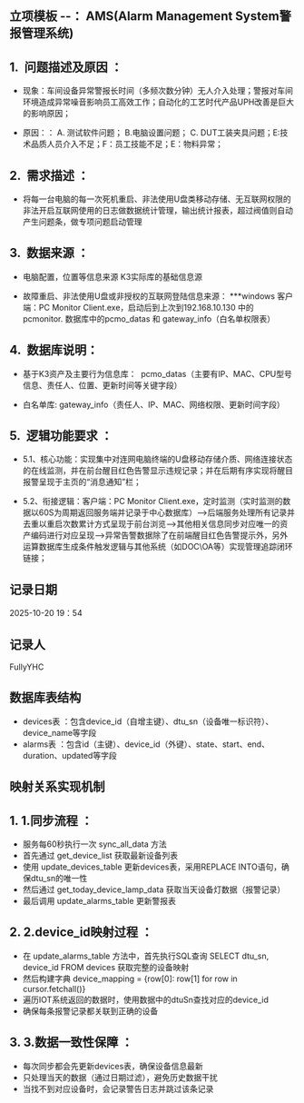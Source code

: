 ## 立项模板 --： AMS(Alarm Management System警报管理系统)

## 1.  问题描述及原因 ：

- 现象：车间设备异常警报长时间（多频次数分钟）无人介入处理；警报对车间环境造成异常噪音影响员工高效工作；自动化的工艺时代产品UPH改善是巨大的影响原因；

- 原因：： A. 测试软件问题； B.电脑设置问题； C. DUT工装夹具问题；E:技术品质人员介入不足；F：员工技能不足；E：物料异常；
## 2.  需求描述 ：

 - 将每一台电脑的每一次死机重启、非法使用U盘类移动存储、无互联网权限的非法开启互联网使用的日志做数据统计管理，输出统计报表，超过阀值则自动产生问题条，做专项问题启动管理

## 3.  数据来源 ：

- 电脑配置，位置等信息来源 K3实际库的基础信息源

- 故障重启、非法使用U盘或非授权的互联网登陆信息来源： ***windows 客户端：PC Monitor Client.exe，启动后到上次到192.168.10.130 中的 pcmonitor. 数据库中的pcmo_datas 和 gateway_info（白名单权限表）

## 4.  数据库说明：

- 基于K3资产及主要行为信息库：  pcmo_datas（主要有IP、MAC、CPU型号信息、责任人、位置、更新时间等关键字段）

- 白名单库:  gateway_info（责任人、IP、MAC、网络权限、更新时间字段）

## 5.  逻辑功能要求 ：
- 5.1、核心功能：实现集中对连网电脑终端的U盘移动存储介质、网络连接状态的在线监测，并在前台醒目红色告警显示违规记录；并在后期有序实现将醒目报警呈现于主页的“消息通知”栏；

- 5.2、衔接逻辑：客户端：PC Monitor Client.exe，定时监测（实时监测的数据以60S为周期返回服务端并记录于中心数据库）-->后端服务处理所有记录并去重以重启次数累计方式呈现于前台浏览-->其他相关信息同步对应唯一的资产编码进行对应呈现-->异常告警数据除了在前端醒目红色告警提示外，另外运算数据库生成条件触发逻辑与其他系统（如DOC\OA等）实现管理追踪闭环链接；
##  
## 记录日期
   2025-10-20 19：54

   ## 记录人
  FullyYHC

## 数据库表结构
- devices表 ：包含device_id（自增主键）、dtu_sn（设备唯一标识符）、device_name等字段
- alarms表 ：包含id（主键）、device_id（外键）、state、start、end、duration、updated等字段
## 映射关系实现机制
## 1. 1.同步流程 ：   
   - 服务每60秒执行一次 sync_all_data 方法
   - 首先通过 get_device_list 获取最新设备列表
   - 使用 update_devices_table 更新devices表，采用REPLACE INTO语句，确保dtu_sn的唯一性
   - 然后通过 get_today_device_lamp_data 获取当天设备灯数据（报警记录）
   - 最后调用 update_alarms_table 更新警报表
## 2. 2.device_id映射过程 ：   
   - 在 update_alarms_table 方法中，首先执行SQL查询 SELECT dtu_sn, device_id FROM devices 获取完整的设备映射
   - 然后构建字典 device_mapping = {row[0]: row[1] for row in cursor.fetchall()}
   - 遍历IOT系统返回的数据时，使用数据中的dtuSn查找对应的device_id
   - 确保每条报警记录都关联到正确的设备
## 3. 3.数据一致性保障 ：   
   - 每次同步都会先更新devices表，确保设备信息最新
   - 只处理当天的数据（通过日期过滤），避免历史数据干扰
   - 当找不到对应设备时，会记录警告日志并跳过该条记录
